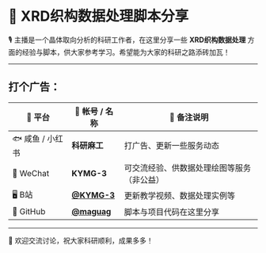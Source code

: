# 🧪 XRD织构数据处理脚本分享

🎙️ 主播是一个晶体取向分析的科研工作者，在这里分享一些 **XRD织构数据处理** 方面的经验与脚本，供大家参考学习。希望能为大家的科研之路添砖加瓦！

---
## 打个广告：

| 📌 平台      | 🎯 帐号 / 名称                           | 💬 备注说明                                      |
|-------------|----------------------------------------|--------------------------------------------------|
| 🐟 咸鱼 / 小红书 | **科研麻工**                              | 打广告、更新一些服务动态                                    |
| 📱 WeChat    | **KYMG-3**                              | 可交流经验、供数据处理绘图等服务（非公益）              |
| 🖥️ B站       |[**@KYMG-3**](https://www.bilibili.com/video/BV1cTKzzCEHr/?share_source=copy_web&vd_source=d5b86642481f5d3b16cf56b2ba1b656a)                              | 更新教学视频、数据处理实例等        |
| 🔗 GitHub    | [**@maguag**](https://github.com/maguag/XRD_Texture_Process) | 脚本与项目代码在这里分享         |


---

📌 欢迎交流讨论，祝大家科研顺利，成果多多！

